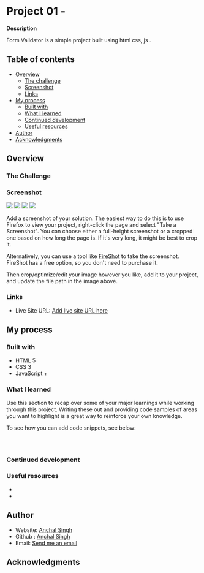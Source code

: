 # Project 01 - 

__Description__

 Form Validator is a simple project bulit using html css, js . 

## Table of contents

- [Overview](#Overview)
  - [The challenge](#the-challenge)
  - [Screenshot](#screenshot)
  - [Links](#links)
- [My process](#my-process)
  - [Built with](#built-with)
  - [What I learned](#what-i-learned)
  - [Continued development](#continued-development)
  - [Useful resources](#useful-resources)
- [Author](#author)
- [Acknowledgments](#acknowledgments)


## <a name="Overview"> Overview </a>

### The Challenge <a name="the-challenge"></a>

### Screenshot <a name="screenshot"></a>

![](./Website%20Images/image_1.jpeg)
![](./Website%20Images/Empty_inputs.jpeg)
![](./Website%20Images/correct_inputs.jpeg)
![](./Website%20Images/Web%20capture_8-9-2023_102759_127.0.0.1.jpeg)



Add a screenshot of your solution. The easiest way to do this is to use Firefox to view your project, right-click the page and select "Take a Screenshot". You can choose either a full-height screenshot or a cropped one based on how long the page is. If it's very long, it might be best to crop it.

Alternatively, you can use a tool like [FireShot](https://getfireshot.com/) to take the screenshot. FireShot has a free option, so you don't need to purchase it. 

Then crop/optimize/edit your image however you like, add it to your project, and update the file path in the image above.

### Links <a name="links"></a>

- Live Site URL: [Add live site URL here](https://your-live-site-url.com)

##   <a name="my-process">My process </a>

### Built with <a name="built-with"></a>

+   HTML 5 
+   CSS 3
+   JavaScript
    + 
    
### What I learned  <a name="what-i-learned"></a>

Use this section to recap over some of your major learnings while working through this project. Writing these out and providing code samples of areas you want to highlight is a great way to reinforce your own knowledge.

To see how you can add code snippets, see below:

```html

```


```css

```


```js

```




### Continued development  <a name="continued-development"></a>


### Useful resources  <a name="useful-resources"></a>

-  
- 


##  <a name="author"> Author</a>

- Website: [Anchal Singh ](https://www.your-site.com)
- Github : [Anchal Singh](https://www.twitter.com/yourusername)
- Email: [Send me an email](mailto:anchals1509@outlook.com)


##    <a name="acknowledgments"> Acknowledgments</a>
